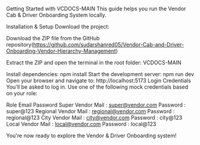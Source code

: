Getting Started with VCDOCS-MAIN
This guide helps you run the Vendor Cab & Driver Onboarding System locally.

Installation & Setup
Download the project:

Download the ZIP file from the GitHub repository(https://github.com/sudarshanred05/Vendor-Cab-and-Driver-Onboarding-Vendor-Hierarchy-Management)

Extract the ZIP and open the terminal in the root folder: VCDOCS-MAIN

Install dependencies:
npm install
Start the development server:
npm run dev
Open your browser and navigate to:
http://localhost:5173
 Login Credentials
You'll be asked to log in. Use one of the following mock credentials based on your role:

Role				 Email 				Password
Super Vendor    	 Mail : super@vendor.com 	Password : super@123
Regional Vendor 	Mail : regional@vendor.com 	Password : regional@123
City Vendor 		Mail : city@vendor.com 	Password : city@123
Local Vendor 		Mail : local@vendor.com 	Password : local@123

You're now ready to explore the Vendor & Driver Onboarding system!
